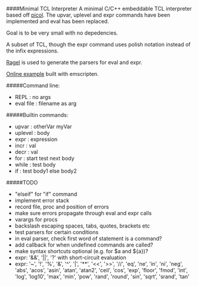 ####Minimal TCL Interpreter
A minimal C/C++ embeddable TCL interpreter based off [picol](http://oldblog.antirez.com/post/picol.html). The upvar, uplevel and expr commands have been implemented and eval has been replaced.

Goal is to be very small with no depedencies.

A subset of TCL, though the expr command uses polish notation instead of the infix expressions.

[Ragel](https://www.colm.net/open-source/ragel) is used to generate the parsers for eval and expr.

[Online example](http://andrewhills.github.io/tcl_interpreter/em/example.html) built with emscripten.

#####Command line:
* REPL : no args
* eval file : filename as arg

#####Builtin commands:
* upvar : otherVar myVar
* uplevel : body
* expr : expression
* incr : val
* decr : val
* for : start test next body
* while : test body
* if : test body1 else body2

#####TODO
* "elseif" for "if" command
* implement error stack
* record file, proc and position of errors
* make sure errors propagate through eval and expr calls
* varargs for procs
* backslash escaping spaces, tabs, quotes, brackets etc
* test parsers for certain conditions
* in eval parser, check first word of statement is a command?
* add callback for when undefined commands are called?
* make syntax shortcuts optional (e.g. for $a and ${a})?
* expr: '&&', '||', '?' with short-circuit evaluation
* expr: '~', '!', '%', '&', '^', '|', '**', '<<', '>>', '//', 'eq', 'ne', 'in', 'ni', 'neg', 'abs', 'acos', 'asin', 'atan', 'atan2', 'ceil', 'cos', 'exp', 'floor', 'fmod', 'int', 'log', 'log10', 'max', 'min', 'pow', 'rand', 'round', 'sin', 'sqrt', 'srand', 'tan'
